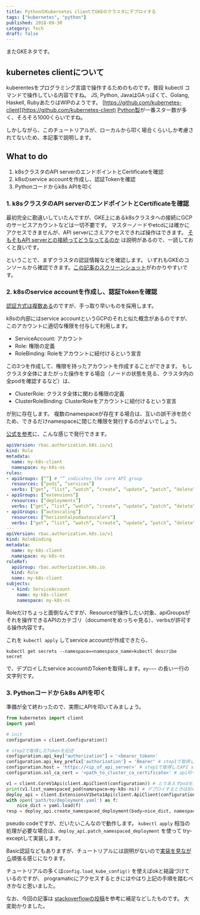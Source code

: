 ```yaml
---
title: PythonのKubernetes clientでGKEのクラスタにデプロイする
tags: ["kubernetes", "python"]
published: 2018-09-30
category: Tech
draft: false
---
```


またGKEネタです。

## kubernetes clientについて

kuberentesをプログラミング言語で操作するためのものです。普段 kubectl コマンドで操作している内容ですね。
JS, Python, JavaはGAっぽくて、Golang, Haskell, RubyあたりはWIPのようです。
[https://github.com/kubernetes-client](https://github.com/kubernetes-client)
[Python製](https://github.com/kubernetes-client/python)が一番スター数が多く、そろそろ1000くらいですね。

しかしながら、このチュートリアルが、ローカルから叩く場合くらいしか考慮されてないため、本記事で説明します。

## What to do

1. k8sクラスタのAPI serverのエンドポイントとCertificateを確認
2. k8sのservice accountを作成し、認証Tokenを確認
3. Pythonコードからk8s APIを叩く

### 1\. k8sクラスタのAPI serverのエンドポイントとCertificateを確認

最初完全に勘違いしていたんですが、GKE上にあるk8sクラスタへの接続にGCPのサービスアカウントなどは一切不要です。
マスターノードやetcdには確かにアクセスできませんが、API serverにさえアクセスできれば操作はできます。
[そもそもAPI serverとの接続ってどうなってるのか](https://kubernetes.io/docs/tasks/administer-cluster/access-cluster-api/) は説明があるので、一読しておくと良いです。

ということで、まずクラスタの認証情報などを確認します。
いずれもGKEのコンソールから確認できます。[この記事のスクリーンショット](https://qiita.com/zaru/items/bf5b4e60ad4d67be8bea)がわかりやすいです。

### 2\. k8sのservice accountを作成し、認証Tokenを確認

[認証方式は複数ある](https://kubernetes.io/docs/reference/access-authn-authz/authentication/)のですが、手っ取り早いものを採用します。

k8sの内部にはservice accountというGCPのそれと似た概念があるのですが、このアカウントに適切な権限を付与して利用します。

* ServiceAccount: アカウント
* Role: 権限の定義
* RoleBinding: Roleをアカウントに紐付けるという宣言

この3つを作成して、権限を持ったアカウントを作成することができます。
もしクラスタ全体にまたがった操作をする場合（ノードの状態を見る、クラスタ内の全podを確認するなど）は、

* ClusterRole: クラスタ全体に関わる権限の定義
* ClusterRoleBinding: ClusterRoleをアカウントに紐付けるという宣言

が別に存在します。
複数のnamespaceが存在する場合は、互いの誤干渉を防ぐため、できるだけnamespaceに閉じた権限を発行するのがよいでしょう。

[公式を参考](https://kubernetes.io/docs/reference/access-authn-authz/rbac/)に、こんな感じで発行できます。

```yaml
apiVersion: rbac.authorization.k8s.io/v1
kind: Role
metadata:
  name: my-k8s-client
  namespace: my-k8s-ns
rules:
- apiGroups: [“”] # “” indicates the core API group
  resources: [“pods”, “services”]
  verbs: [“get”, “list”, “watch”, “create”, “update”, “patch”, “delete”]
- apiGroups: [“extensions”]
  resources: [“deployments”]
  verbs: [“get”, “list”, “watch”, “create”, “update”, “patch”, “delete”]
- apiGroups: [“autoscaling”]
  resources: [“horizontalpodautoscalers”]
  verbs: [“get”, “list”, “watch”, “create”, “update”, “patch”, “delete”]
---
apiVersion: rbac.authorization.k8s.io/v1
kind: RoleBinding
metadata:
  name: my-k8s-client
  namespace: my-k8s-ns
roleRef:
  apiGroup: rbac.authorization.k8s.io
  kind: Role
  name: my-k8s-client
subjects:
  - kind: ServiceAccount
    name: my-k8s-client
    namespace: my-k8s-ns
```

Roleだけちょっと面倒なんですが、Resourceが操作したい対象、apiGroupsがそれを操作できるAPIのカテゴリ（documentをめっちゃ見る）、verbsが許可する操作内容です。

これを `kubectl apply` してservice accountが作成できたら、

```
kubectl get secrets --namespace=<namespace_name>kubectl describe secret
```

で、デプロイしたservice accountのTokenを取得します。`ey~~~` の長い一行の文字列です。

### 3\. Pythonコードからk8s APIを叩く

準備が全て終わったので、実際にAPIを叩いてみましょう。

```python
from kubernetes import client
import yaml

# init
configuration = client.Configuration()

# step2で取得したTokenを記述
configuration.api_key["authorization"] = '<bearer_token>' 
configuration.api_key_prefix['authorization'] = 'Bearer' # step1で取得したAPI serverのエンドポイント 
configuration.host = 'https://<ip_of_api_server>' # step1で取得したAPI serverのCertificate。文字列では渡せなさそう 
configuration.ssl_ca_cert = '<path_to_cluster_ca_certificate>' # api叩くインスタンス生成 

v1 = client.CoreV1Api(client.ApiClient(configuration)) # とりあえずpodを見てみる 
print(v1.list_namespaced_pod(namespace=my-k8s-ns)) # デプロイするときは別のapiインスタンス。まだbetaを使っている 
deploy_api = client.ExtensionsV1beta1Api(client.ApiClient(configuration)) # 定義したyamlを使ってdeploymentを作成 
with open('path/to/deployment.yaml') as f:
    nice_dict = yaml.load(f)
resp = deploy_api.create_namespaced_deployment(body=nice_dict, namespace=my-k8s-ns)
```

pseudo codeですが、だいたいこんなので動作します。
`kubectl apply` 相当の処理が必要な場合は、`deploy_api.patch_namespaced_deployment` を使って try-exceptして実装します。

Basic認証などもありますが、チュートリアルには説明がないので[実装を見ながら](https://github.com/kubernetes-client/python/blob/master/kubernetes/client/configuration.py#L84)頑張る感じになります。

チュートリアルの多くは`config.load_kube_config()` を使えばokと結論づけているのですが、
programaticにアクセスするときにはやはり上記の手順を踏むべきかなと思いました。

なお、今回の記事は
[stackoverflowの投稿](https://stackoverflow.com/questions/48151388/kubernetes-python-client-authentication-issue)を参考に補足などしたものです。
大変助かりました。
